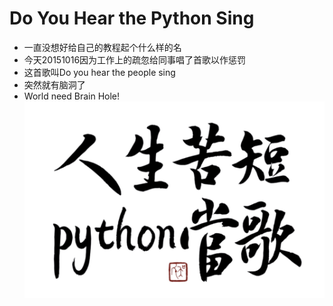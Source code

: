 # Do You Hear the Python Sing


- 一直没想好给自己的教程起个什么样的名
- 今天20151016因为工作上的疏忽给同事唱了首歌以作惩罚
- 这首歌叫Do you hear the people sing
- 突然就有脑洞了
- World need Brain Hole!
![](882292243024396744.jpg)